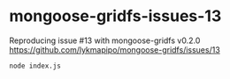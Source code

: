 # mongoose-gridfs-issues-13

Reproducing issue #13 with mongoose-gridfs v0.2.0 https://github.com/lykmapipo/mongoose-gridfs/issues/13

`node index.js`
